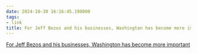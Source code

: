 ```yaml
---
date: 2024-10-30 16:16:45.198000
tags:
- link
title: For Jeff Bezos and his businesses, Washington has become more important
---
```


[For Jeff Bezos and his businesses, Washington has become more important](https://www.washingtonpost.com)